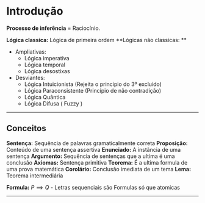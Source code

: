 # Introdução

**Processo de inferência** = Raciocínio.

**Lógica classica:**  Lógica de primeira ordem
**Lógicas não classicas: **
- Ampliativas:
	- Lógica imperativa
	- Lógica temporal
	- Lógica desostixas
- Desviantes:
	- Lógica Intuicionista (Rejeita o principio do 3º excluido)
	- Lógica Paraconsistente (Princípio de não contradição)
	- Lógica Quântica
	- Lógica Difusa ( Fuzzy )

---

## Conceitos

**Sentença:** Sequência de palavras gramaticalmente correta
**Proposição:** Conteúdo de uma sentença assertiva
**Enunciado:** A instância de uma sentença
**Argumento:** Sequência de sentenças que a ultima é uma conclusão
**Axiomas:** Sentença primitiva
**Teorema:** É a ultima formula de uma prova matemática
**Corolário:** Conclusão imediata de um tema
**Lema:** Teorema intermediária

**Formula:** $P \implies Q$
	- Letras sequenciais são Formulas só que atomicas
	

---
